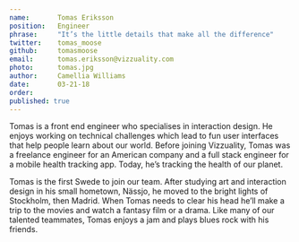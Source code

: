 ```yaml
---
name:       Tomas Eriksson
position:   Engineer
phrase:     "It’s the little details that make all the difference"
twitter:    tomas_moose
github:		tomasmoose
email:      tomas.eriksson@vizzuality.com
photo:      tomas.jpg
author:     Camellia Williams
date:       03-21-18
order:      
published: true
---
```

Tomas is a front end engineer who specialises in interaction design. He enjoys working on technical challenges which lead to fun user interfaces that help people learn about our world. Before joining Vizzuality, Tomas was a freelance engineer for an American company and a full stack engineer for a mobile health tracking app. Today, he’s tracking the health of our planet. 

Tomas is the first Swede to join our team. After studying art and interaction design in his small hometown, Nässjo, he moved to the bright lights of Stockholm, then Madrid. When Tomas needs to clear his head he’ll make a trip to the movies and watch a fantasy film or a drama. Like many of our talented teammates, Tomas enjoys a jam and plays blues rock with his friends.
